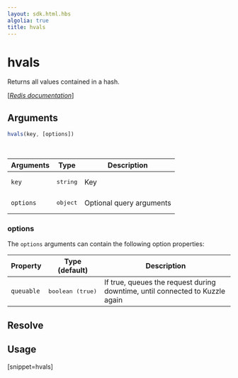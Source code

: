```yaml
---
layout: sdk.html.hbs
algolia: true
title: hvals
---
```


# hvals


Returns all values contained in a hash.

[[_Redis documentation_]](https://redis.io/commands/hvals)

## Arguments

```js
hvals(key, [options])

```

<br/>

| Arguments    | Type    | Description |
|--------------|---------|-------------|
| `key` | <pre>string</pre> | Key |
| ``options`` | <pre>object</pre> | Optional query arguments |

### options

The `options` arguments can contain the following option properties:

| Property   | Type (default)   | Description                       |
| ---------- | ------- | --------------------------------- |
| `queuable` | <pre>boolean (true)</pre> | If true, queues the request during downtime, until connected to Kuzzle again |

## Resolve

## Usage

[snippet=hvals]
